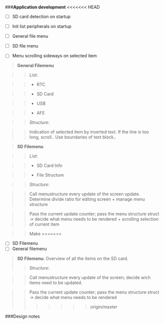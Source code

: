 ###__Application development__
<<<<<<< HEAD
- [ ] SD card detection on startup
- [ ] Init list peripherals on startup
- [ ] General file menu
- [ ] SD file menu
- [ ] Menu scrolling sideways on selected item


>**General Filemenu**

>> _List_:

>> - RTC

>> - SD Card

>> - USB

>> - AFE

>> _Structure_:

>> Indication of selected item by inverted text. If the line is too long, scroll.. Use boundaries of text block..

>**SD Filemenu**

>> _List_:

>> - SD Card Info

>> - File Structure

>> _Structure_:

>> Call menustructure every update of the screen update. Determine divide ratio for editing screen + manage menu structure

>> Pass the current update counter; pass the menu structure struct -> decide what menu needs to be rendered + scrolling selection of current item

>> Make 
=======
- [ ] SD Filemenu
- [ ] General filemenu

>**SD Filemenu**: Overview of all the items on the SD card.
>> _Structure_:

>> Call menustructure every update of the screen; decide wich items need to be updated.

>> Pass the current update counter; pass the menu structure struct -> decide what menu needs to be rendered
>>
>>>>>>> origin/master



###Design notes

